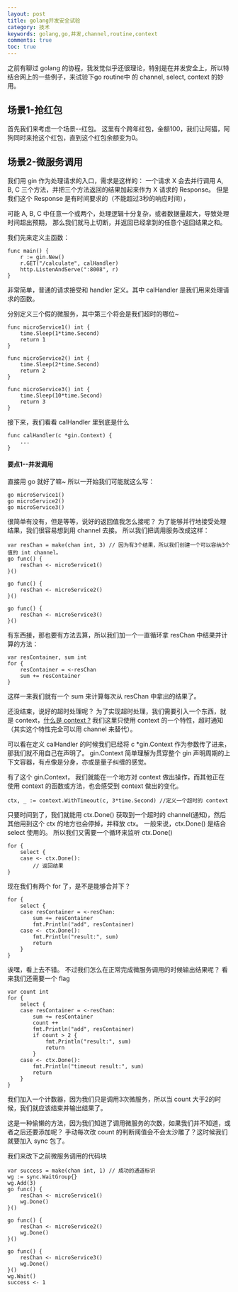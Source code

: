 ```yaml
---
layout: post
title: golang并发安全试验
category: 技术
keywords: golang,go,并发,channel,routine,context
comments: true
toc: true
---
```


之前有聊过 golang 的协程，我发觉似乎还很理论，特别是在并发安全上，所以特结合网上的一些例子，来试验下go routine中 的 channel, select, context 的妙用。

## 场景1-抢红包
首先我们来考虑一个场景--红包。
这里有个跨年红包，金额100，我们让阿猫，阿狗同时来抢这个红包，直到这个红包余额变为0。


## 场景2-微服务调用
我们用 gin 作为处理请求的入口，需求是这样的：
一个请求 X 会去并行调用 A, B, C 三个方法，并把三个方法返回的结果加起来作为 X 请求的 Response。
但是我们这个 Response 是有时间要求的（不能超过3秒的响应时间），

可能 A, B, C 中任意一个或两个，处理逻辑十分复杂，或者数据量超大，导致处理时间超出预期，
那么我们就马上切断，并返回已经拿到的任意个返回结果之和。

我们先来定义主函数：
```
func main() {
	r := gin.New()
	r.GET("/calculate", calHandler)
	http.ListenAndServe(":8008", r)
}
```
非常简单，普通的请求接受和 handler 定义。其中 calHandler 是我们用来处理请求的函数。

分别定义三个假的微服务，其中第三个将会是我们超时的哪位~
```
func microService1() int {
	time.Sleep(1*time.Second)
	return 1
}

func microService2() int {
	time.Sleep(2*time.Second)
	return 2
}

func microService3() int {
	time.Sleep(10*time.Second)
	return 3
}
```

接下来，我们看看 calHandler 里到底是什么
```
func calHandler(c *gin.Context) {
    ...
}
```
#### 要点1--并发调用

直接用 go 就好了嘛~
所以一开始我们可能就这么写：
```
go microService1()
go microService2()
go microService3()
```
很简单有没有，但是等等，说好的返回值我怎么接呢？
为了能够并行地接受处理结果，我们很容易想到用 channel 去接。
所以我们把调用服务改成这样：
```
var resChan = make(chan int, 3) // 因为有3个结果，所以我们创建一个可以容纳3个值的 int channel。
go func() {
    resChan <- microService1()
}()

go func() {
    resChan <- microService2()
}()

go func() {
    resChan <- microService3()
}()
```
有东西接，那也要有方法去算，所以我们加一个一直循环拿 resChan 中结果并计算的方法：
```
var resContainer, sum int
for {
    resContainer = <-resChan
    sum += resContainer
}
```
这样一来我们就有一个 sum 来计算每次从 resChan 中拿出的结果了。

还没结束，说好的超时处理呢？
为了实现超时处理，我们需要引入一个东西，就是 context，[什么是 context ?](https://gocn.vip/article/373)
我们这里只使用 context 的一个特性，超时通知（其实这个特性完全可以用 channel 来替代）。

可以看在定义 calHandler 的时候我们已经将 c *gin.Context 作为参数传了进来，那我们就不用自己在声明了。
gin.Context 简单理解为贯穿整个 gin 声明周期的上下文容器，有点像是分身，亦或是量子纠缠的感觉。

有了这个 gin.Context， 我们就能在一个地方对 context 做出操作，而其他正在使用 context 的函数或方法，也会感受到 context 做出的变化。

```
ctx, _ := context.WithTimeout(c, 3*time.Second) //定义一个超时的 context
```

只要时间到了，我们就能用 ctx.Done() 获取到一个超时的 channel(通知)，然后其他用到这个 ctx 的地方也会停掉，并释放 ctx。
一般来说，ctx.Done() 是结合 select 使用的。
所以我们又需要一个循环来监听 ctx.Done()
```
for {
    select {
    case <- ctx.Done():
        // 返回结果
}
```
现在我们有两个 for 了，是不是能够合并下？
```
for {
    select {
    case resContainer = <-resChan:
        sum += resContainer
        fmt.Println("add", resContainer)
    case <- ctx.Done():
        fmt.Println("result:", sum)
        return
    }
}
```
诶嘿，看上去不错。
不过我们怎么在正常完成微服务调用的时候输出结果呢？
看来我们还需要一个 flag
```
var count int
for {
    select {
    case resContainer = <-resChan:
        sum += resContainer
        count ++
        fmt.Println("add", resContainer)
        if count > 2 {
            fmt.Println("result:", sum)
            return
        }
    case <- ctx.Done():
        fmt.Println("timeout result:", sum)
        return
    }
}
```
我们加入一个计数器，因为我们只是调用3次微服务，所以当 count 大于2的时候，我们就应该结束并输出结果了。

这是一种偷懒的方法，因为我们知道了调用微服务的次数，如果我们并不知道，或者之后还要添加呢？
手动每次改 count 的判断阈值会不会太沙雕了？这时候我们就要加入 sync 包了。

我们来改下之前微服务调用的代码块
```
var success = make(chan int, 1) // 成功的通道标识
wg := sync.WaitGroup{}
wg.Add(3)
go func() {
    resChan <- microService1()
    wg.Done()
}()

go func() {
    resChan <- microService2()
    wg.Done()
}()

go func() {
    resChan <- microService3()
    wg.Done()
}()
wg.Wait()
success <- 1
```
